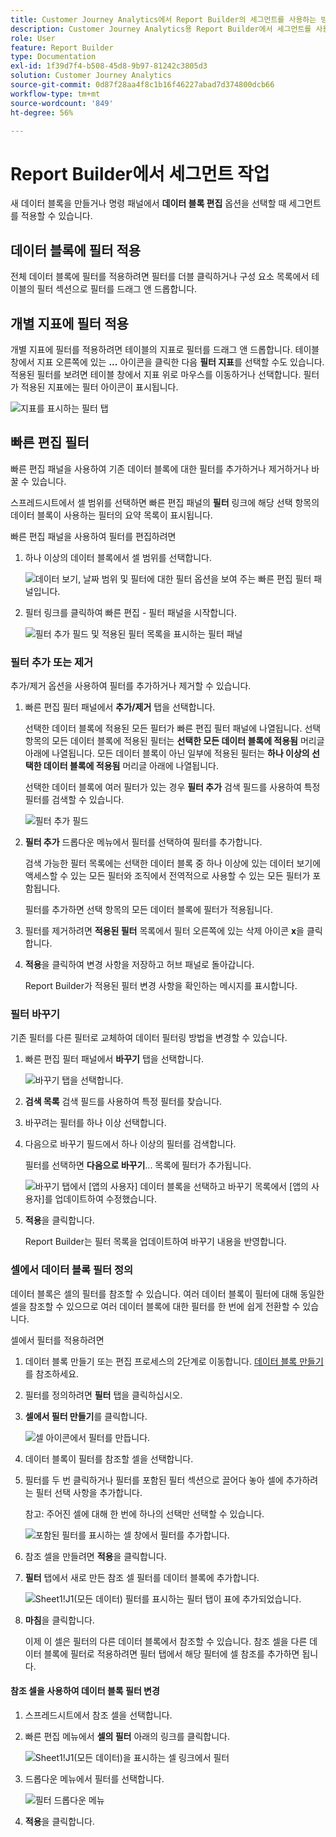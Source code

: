```yaml
---
title: Customer Journey Analytics에서 Report Builder의 세그먼트를 사용하는 방법
description: Customer Journey Analytics용 Report Builder에서 세그먼트를 사용하는 방법을 설명합니다.
role: User
feature: Report Builder
type: Documentation
exl-id: 1f39d7f4-b508-45d8-9b97-81242c3805d3
solution: Customer Journey Analytics
source-git-commit: 0d87f28aa4f8c1b16f46227abad7d374800dcb66
workflow-type: tm+mt
source-wordcount: '849'
ht-degree: 56%

---
```


# Report Builder에서 세그먼트 작업

새 데이터 블록을 만들거나 명령 패널에서 **데이터 블록 편집** 옵션을 선택할 때 세그먼트를 적용할 수 있습니다.

## 데이터 블록에 필터 적용

전체 데이터 블록에 필터를 적용하려면 필터를 더블 클릭하거나 구성 요소 목록에서 테이블의 필터 섹션으로 필터를 드래그 앤 드롭합니다.

## 개별 지표에 필터 적용

개별 지표에 필터를 적용하려면 테이블의 지표로 필터를 드래그 앤 드롭합니다. 테이블 창에서 지표 오른쪽에 있는 **...** 아이콘을 클릭한 다음 **필터 지표**&#x200B;를 선택할 수도 있습니다. 적용된 필터를 보려면 테이블 창에서 지표 위로 마우스를 이동하거나 선택합니다. 필터가 적용된 지표에는 필터 아이콘이 표시됩니다.

![지표를 표시하는 필터 탭](./assets/filter_by.png)

## 빠른 편집 필터

빠른 편집 패널을 사용하여 기존 데이터 블록에 대한 필터를 추가하거나 제거하거나 바꿀 수 있습니다.

스프레드시트에서 셀 범위를 선택하면 빠른 편집 패널의 **필터** 링크에 해당 선택 항목의 데이터 블록이 사용하는 필터의 요약 목록이 표시됩니다.

빠른 편집 패널을 사용하여 필터를 편집하려면

1. 하나 이상의 데이터 블록에서 셀 범위를 선택합니다.

   ![데이터 보기, 날짜 범위 및 필터에 대한 필터 옵션을 보여 주는 빠른 편집 필터 패널입니다.](./assets/select_multiple_dbs.png)

1. 필터 링크를 클릭하여 빠른 편집 - 필터 패널을 시작합니다.

   ![필터 추가 필드 및 적용된 필터 목록을 표시하는 필터 패널](./assets/quick_edit_filters.png)

### 필터 추가 또는 제거

추가/제거 옵션을 사용하여 필터를 추가하거나 제거할 수 있습니다.

1. 빠른 편집 필터 패널에서 **추가/제거** 탭을 선택합니다.

   선택한 데이터 블록에 적용된 모든 필터가 빠른 편집 필터 패널에 나열됩니다. 선택 항목의 모든 데이터 블록에 적용된 필터는 **선택한 모든 데이터 블록에 적용됨** 머리글 아래에 나열됩니다. 모든 데이터 블록이 아닌 일부에 적용된 필터는 **하나 이상의 선택한 데이터 블록에 적용됨** 머리글 아래에 나열됩니다.

   선택한 데이터 블록에 여러 필터가 있는 경우 **필터 추가** 검색 필드를 사용하여 특정 필터를 검색할 수 있습니다.

   ![필터 추가 필드](./assets/add_filter.png)

1. **필터 추가** 드롭다운 메뉴에서 필터를 선택하여 필터를 추가합니다.

   검색 가능한 필터 목록에는 선택한 데이터 블록 중 하나 이상에 있는 데이터 보기에 액세스할 수 있는 모든 필터와 조직에서 전역적으로 사용할 수 있는 모든 필터가 포함됩니다.

   필터를 추가하면 선택 항목의 모든 데이터 블록에 필터가 적용됩니다.

1. 필터를 제거하려면 **적용된 필터** 목록에서 필터 오른쪽에 있는 삭제 아이콘 **x**&#x200B;을 클릭합니다.

1. **적용**&#x200B;을 클릭하여 변경 사항을 저장하고 허브 패널로 돌아갑니다.

   Report Builder가 적용된 필터 변경 사항을 확인하는 메시지를 표시합니다.

### 필터 바꾸기

기존 필터를 다른 필터로 교체하여 데이터 필터링 방법을 변경할 수 있습니다.

1. 빠른 편집 필터 패널에서 **바꾸기** 탭을 선택합니다.

   ![바꾸기 탭을 선택합니다.](./assets/replace_filter.png)

1. **검색 목록** 검색 필드를 사용하여 특정 필터를 찾습니다.

1. 바꾸려는 필터를 하나 이상 선택합니다.

1. 다음으로 바꾸기 필드에서 하나 이상의 필터를 검색합니다.

   필터를 선택하면 **다음으로 바꾸기**... 목록에 필터가 추가됩니다.

   ![바꾸기 탭에서 [앱의 사용자] 데이터 블록을 선택하고 바꾸기 목록에서 [앱의 사용자]를 업데이트하여 수정했습니다.](./assets/replace_screen_new.png)

1. **적용**&#x200B;을 클릭합니다.

   Report Builder는 필터 목록을 업데이트하여 바꾸기 내용을 반영합니다.

### 셀에서 데이터 블록 필터 정의

데이터 블록은 셀의 필터를 참조할 수 있습니다. 여러 데이터 블록이 필터에 대해 동일한 셀을 참조할 수 있으므로 여러 데이터 블록에 대한 필터를 한 번에 쉽게 전환할 수 있습니다.

셀에서 필터를 적용하려면

1. 데이터 블록 만들기 또는 편집 프로세스의 2단계로 이동합니다. [데이터 블록 만들기](./create-a-data-block.md)를 참조하세요.
1. 필터를 정의하려면 **필터** 탭을 클릭하십시오.
1. **셀에서 필터 만들기**&#x200B;를 클릭합니다.

   ![셀 아이콘에서 필터를 만듭니다.](./assets/create-filter-from-cell.png)

1. 데이터 블록이 필터를 참조할 셀을 선택합니다.

1. 필터를 두 번 클릭하거나 필터를 포함된 필터 섹션으로 끌어다 놓아 셀에 추가하려는 필터 선택 사항을 추가합니다.

   참고: 주어진 셀에 대해 한 번에 하나의 선택만 선택할 수 있습니다.

   ![포함된 필터를 표시하는 셀 창에서 필터를 추가합니다.](./assets/select-filters.png)

1. 참조 셀을 만들려면 **적용**&#x200B;을 클릭합니다.

1. **필터** 탭에서 새로 만든 참조 셀 필터를 데이터 블록에 추가합니다.

   ![Sheet1!J1(모든 데이터) 필터를 표시하는 필터 탭이 표에 추가되었습니다.](./assets/reference-cell-filter.png)

1. **마침**&#x200B;을 클릭합니다.

   이제 이 셀은 필터의 다른 데이터 블록에서 참조할 수 있습니다. 참조 셀을 다른 데이터 블록에 필터로 적용하려면 필터 탭에서 해당 필터에 셀 참조를 추가하면 됩니다.

#### 참조 셀을 사용하여 데이터 블록 필터 변경

1. 스프레드시트에서 참조 셀을 선택합니다.

1. 빠른 편집 메뉴에서 **셀의 필터** 아래의 링크를 클릭합니다.

   ![Sheet1!J1(모든 데이터)을 표시하는 셀 링크에서 필터](./assets/filters-from-cell-link.png)

1. 드롭다운 메뉴에서 필터를 선택합니다.

   ![필터 드롭다운 메뉴](./assets/filter-drop-down.png)

1. **적용**&#x200B;을 클릭합니다.
